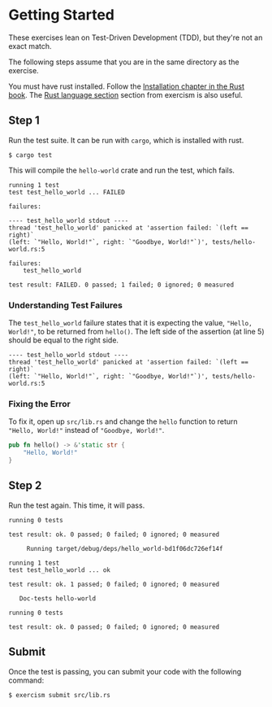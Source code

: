 # Getting Started

These exercises lean on Test-Driven Development (TDD), but they're not an exact match.

The following steps assume that you are in the same directory as the exercise.

You must have rust installed.
Follow the [Installation chapter in the Rust book](https://doc.rust-lang.org/book/ch01-01-installation.html).
The [Rust language section](http://exercism.io/languages/rust)
section from exercism is also useful.

## Step 1

Run the test suite. It can be run with `cargo`, which is installed with rust.

```
$ cargo test
```

This will compile the `hello-world` crate and run the test, which fails.

```
running 1 test
test test_hello_world ... FAILED

failures:

---- test_hello_world stdout ----
thread 'test_hello_world' panicked at 'assertion failed: `(left == right)`
(left: `"Hello, World!"`, right: `"Goodbye, World!"`)', tests/hello-world.rs:5

failures:
    test_hello_world

test result: FAILED. 0 passed; 1 failed; 0 ignored; 0 measured
```

### Understanding Test Failures

The `test_hello_world` failure states that it is expecting the value,
`"Hello, World!"`, to be returned from `hello()`.
The left side of the assertion (at line 5) should be equal to the right side.

```
---- test_hello_world stdout ----
thread 'test_hello_world' panicked at 'assertion failed: `(left == right)`
(left: `"Hello, World!"`, right: `"Goodbye, World!"`)', tests/hello-world.rs:5
```

### Fixing the Error

To fix it, open up `src/lib.rs` and change the `hello` function to return
`"Hello, World!"` instead of `"Goodbye, World!"`.

```rust
pub fn hello() -> &'static str {
    "Hello, World!"
}
```

## Step 2

Run the test again. This time, it will pass.

```
running 0 tests

test result: ok. 0 passed; 0 failed; 0 ignored; 0 measured

     Running target/debug/deps/hello_world-bd1f06dc726ef14f

running 1 test
test test_hello_world ... ok

test result: ok. 1 passed; 0 failed; 0 ignored; 0 measured

   Doc-tests hello-world

running 0 tests

test result: ok. 0 passed; 0 failed; 0 ignored; 0 measured
```

## Submit

Once the test is passing, you can submit your code with the following
command:

```
$ exercism submit src/lib.rs
```
